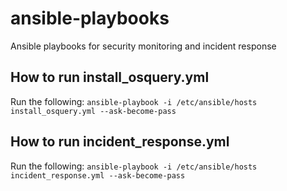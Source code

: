 # ansible-playbooks
Ansible playbooks for security monitoring and incident response 

## How to run install_osquery.yml
Run the following:
`ansible-playbook -i /etc/ansible/hosts install_osquery.yml --ask-become-pass`

## How to run incident_response.yml
Run the following:
`ansible-playbook -i /etc/ansible/hosts incident_response.yml --ask-become-pass`
